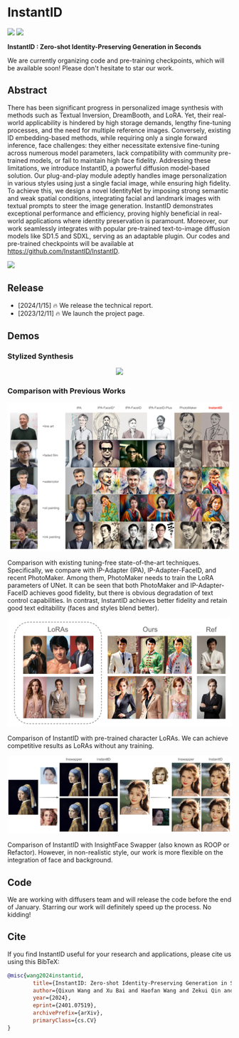 # InstantID
<a href='https://instantid.github.io/'><img src='https://img.shields.io/badge/Project-Page-green'></a> 
<a href='https://arxiv.org/abs/2401.07519'><img src='https://img.shields.io/badge/Technique-Report-red'></a> 

**InstantID : Zero-shot Identity-Preserving Generation in Seconds**

We are currently organizing code and pre-training checkpoints, which will be available soon! Please don't hesitate to star our work.

## Abstract

There has been significant progress in personalized image synthesis with methods such as Textual Inversion, DreamBooth, and LoRA. Yet, their real-world applicability is hindered by high storage demands, lengthy fine-tuning processes, and the need for multiple reference images. Conversely, existing ID embedding-based methods, while requiring only a single forward inference, face challenges: they either necessitate extensive fine-tuning across numerous model parameters, lack compatibility with community pre-trained models, or fail to maintain high face fidelity. Addressing these limitations, we introduce InstantID, a powerful diffusion model-based solution. Our plug-and-play module adeptly handles image personalization in various styles using just a single facial image, while ensuring high fidelity.  To achieve this, we design a novel IdentityNet by imposing strong semantic and weak spatial conditions, integrating facial and landmark images with textual prompts to steer the image generation. InstantID demonstrates exceptional performance and efficiency, proving highly beneficial in real-world applications where identity preservation is paramount. Moreover, our work seamlessly integrates with popular pre-trained text-to-image diffusion models like SD1.5 and SDXL, serving as an adaptable plugin. Our codes and pre-trained checkpoints will be available at https://github.com/InstantID/InstantID.

<img src='assets/famous.png'>

## Release
- [2024/1/15] 🔥 We release the technical report.
- [2023/12/11] 🔥 We launch the project page.

## Demos

### Stylized Synthesis

<p align="center">
  <img src="assets/author.png">
</p>

### Comparison with Previous Works

<p align="center">
  <img src="assets/compare-a.png">
</p>

Comparison with existing tuning-free state-of-the-art techniques. Specifically, we compare with IP-Adapter (IPA), IP-Adapter-FaceID, and recent PhotoMaker. Among them, PhotoMaker needs to train the LoRA parameters of UNet. It can be seen that both PhotoMaker and IP-Adapter-FaceID achieves good fidelity, but there is obvious degradation of text control capabilities. In contrast, InstantID achieves better fidelity and retain good text editability (faces and styles blend better).

<p align="center">
  <img src="assets/compare-c.png">
</p>

Comparison of InstantID with pre-trained character LoRAs. We can achieve competitive results as LoRAs without any training.

<p align="center">
  <img src="assets/compare-b.png">
</p>

Comparison of InstantID with InsightFace Swapper (also known as ROOP or Refactor). However, in non-realistic style, our work is more flexible on the integration of face and background.

## Code

We are working with diffusers team and will release the code before the end of January. Starring our work will definitely speed up the process. No kidding!

## Cite
If you find InstantID useful for your research and applications, please cite us using this BibTeX:

```bibtex
@misc{wang2024instantid,
        title={InstantID: Zero-shot Identity-Preserving Generation in Seconds}, 
        author={Qixun Wang and Xu Bai and Haofan Wang and Zekui Qin and Anthony Chen},
        year={2024},
        eprint={2401.07519},
        archivePrefix={arXiv},
        primaryClass={cs.CV}
}
